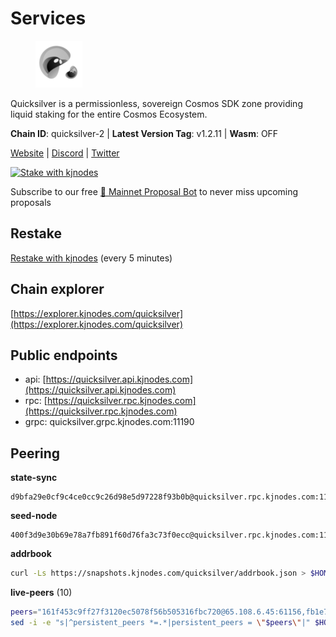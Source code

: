 # Services

<figure><img src="https://raw.githubusercontent.com/kj89/cosmos-images/main/logos/quicksilver.png" alt=""><figcaption></figcaption></figure>

Quicksilver is a permissionless, sovereign Cosmos SDK zone providing liquid staking for the entire Cosmos Ecosystem.

**Chain ID**: quicksilver-2 | **Latest Version Tag**: v1.2.11 | **Wasm**: OFF

[Website](https://quicksilver.zone) | [Discord](https://discord.gg/quicksilverprotocol) | [Twitter](https://twitter.com/quicksilverzone)

[![Stake with kjnodes](https://i.ibb.co/cr44Q8j/button-stake-with-kjnodes.png)](https://restake.app/quicksilver/quickvaloper1fqfgpwdngmmay6ah7mg9y4k7ayykpzu6l3ht2m)

Subscribe to our free [🤖 Mainnet Proposal Bot](https://t.me/kjnodes_proposal_bot) to never miss upcoming proposals

## Restake

[Restake with kjnodes](https://restake.app/quicksilver/quickvaloper1fqfgpwdngmmay6ah7mg9y4k7ayykpzu6l3ht2m) (every 5 minutes)
## Chain explorer
[https://explorer.kjnodes.com/quicksilver](https://explorer.kjnodes.com/quicksilver)

## Public endpoints

* api: [https://quicksilver.api.kjnodes.com](https://quicksilver.api.kjnodes.com)
* rpc: [https://quicksilver.rpc.kjnodes.com](https://quicksilver.rpc.kjnodes.com)
* grpc: quicksilver.grpc.kjnodes.com:11190

## Peering

**state-sync**

```text
d9bfa29e0cf9c4ce0cc9c26d98e5d97228f93b0b@quicksilver.rpc.kjnodes.com:11156
```

**seed-node**

```text
400f3d9e30b69e78a7fb891f60d76fa3c73f0ecc@quicksilver.rpc.kjnodes.com:11159
```

**addrbook**
```bash
curl -Ls https://snapshots.kjnodes.com/quicksilver/addrbook.json > $HOME/.quicksilverd/config/addrbook.json
```

**live-peers** (10)
```bash
peers="161f453c9ff27f3120ec5078f56b505316fbc720@65.108.6.45:61156,fb1e7a989ff78f0bdd7828dc3ade95dcd67cd5d0@65.109.116.151:15656,71f722098fc28c2f39026af58d539f387451ddb0@65.109.86.210:27656,9bd2b7e39fb0d823402f22c90e3000fdf3cd05bf@88.99.104.180:26656,4a73a81a94c9cd7147a84c35c7ab7abec94093bd@204.93.241.110:27651,67c3cc1397d0a0f03a45d4cae6ff3380be7364f9@95.217.229.18:11656,d9bfa29e0cf9c4ce0cc9c26d98e5d97228f93b0b@65.109.88.38:11156,46a0c8717148c4a4aa86eaaa9727e7bc6bb8e70c@49.12.7.7:26656,495334fb2f7e6bd98b4e81fc414cd4e3131cbdd6@137.184.184.96:26656,04dcb466b6804e6a57b7f9188b90f5bdc17037c0@108.165.178.242:26654"
sed -i -e "s|^persistent_peers *=.*|persistent_peers = \"$peers\"|" $HOME/.quicksilverd/config/config.toml
```
